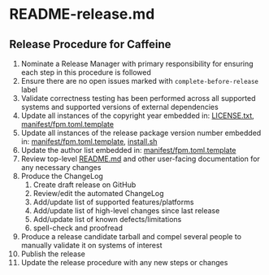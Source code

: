 README-release.md
========

Release Procedure for Caffeine
-------------
1. Nominate a Release Manager with primary responsibility for ensuring each step in this
   procedure is followed
2. Ensure there are no open issues marked with `complete-before-release` label
3. Validate correctness testing has been performed across all supported systems and supported
   versions of external dependencies
4. Update all instances of the copyright year embedded in: [LICENSE.txt](../LICENSE.txt),
   [manifest/fpm.toml.template](../manifest/fpm.toml.template)
5. Update all instances of the release package version number embedded in:
   [manifest/fpm.toml.template](../manifest/fpm.toml.template), [install.sh](../install.sh)
6. Update the author list embedded in: [manifest/fpm.toml.template](../manifest/fpm.toml.template)
7. Review top-level [README.md](../README.md) and other user-facing documentation for any
   necessary changes
8. Produce the ChangeLog
    1. Create draft release on GitHub
    2. Review/edit the automated ChangeLog
    3. Add/update list of supported features/platforms
    4. Add/update list of high-level changes since last release
    5. Add/update list of known defects/limitations
    6. spell-check and proofread
9. Produce a release candidate tarball and compel several people to manually validate it on
   systems of interest
10. Publish the release
11. Update the release procedure with any new steps or changes
